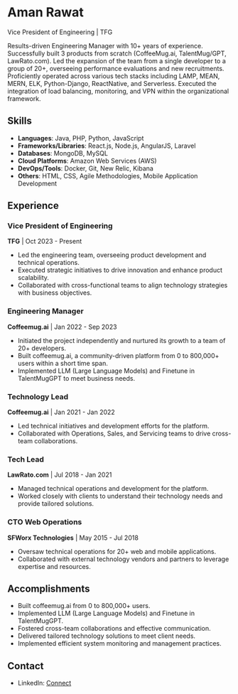 # Aman Rawat
Vice President of Engineering | TFG

Results-driven Engineering Manager with 10+ years of experience. Successfully built 3 products from scratch (CoffeeMug.ai, TalentMug/GPT, LawRato.com). Led the expansion of the team from a single developer to a group of 20+, overseeing performance evaluations and new recruitments. Proficiently operated across various tech stacks including LAMP, MEAN, MERN, ELK, Python-Django, ReactNative, and Serverless. Executed the integration of load balancing, monitoring, and VPN within the organizational framework.

## Skills
- **Languages**: Java, PHP, Python, JavaScript
- **Frameworks/Libraries**: React.js, Node.js, AngularJS, Laravel
- **Databases**: MongoDB, MySQL
- **Cloud Platforms**: Amazon Web Services (AWS)
- **DevOps/Tools**: Docker, Git, New Relic, Kibana
- **Others**: HTML, CSS, Agile Methodologies, Mobile Application Development

## Experience

### Vice President of Engineering
**TFG** | Oct 2023 - Present 
- Led the engineering team, overseeing product development and technical operations.
- Executed strategic initiatives to drive innovation and enhance product scalability.
- Collaborated with cross-functional teams to align technology strategies with business objectives.

### Engineering Manager
**Coffeemug.ai** | Jan 2022 - Sep 2023
- Initiated the project independently and nurtured its growth to a team of 20+ developers.
- Built coffeemug.ai, a community-driven platform from 0 to 800,000+ users within a short time span.
- Implemented LLM (Large Language Models) and Finetune in TalentMugGPT to meet business needs.

### Technology Lead
**Coffeemug.ai** | Jan 2021 - Jan 2022
- Led technical initiatives and development efforts for the platform.
- Collaborated with Operations, Sales, and Servicing teams to drive cross-team collaborations.

### Tech Lead
**LawRato.com** | Jul 2018 - Jan 2021
- Managed technical operations and development for the platform.
- Worked closely with clients to understand their technology needs and provide tailored solutions.

### CTO Web Operations
**SFWorx Technologies** | May 2015 - Jul 2018
- Oversaw technical operations for 20+ web and mobile applications.
- Collaborated with external technology vendors and partners to leverage expertise and resources.

## Accomplishments
- Built coffeemug.ai from 0 to 800,000+ users.
- Implemented LLM (Large Language Models) and Finetune in TalentMugGPT.
- Fostered cross-team collaborations and effective communication.
- Delivered tailored technology solutions to meet client needs.
- Implemented efficient system monitoring and management practices.

## Contact
- LinkedIn: [Connect](https://www.linkedin.com/in/amanrawat/)
